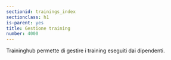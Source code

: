 ```yaml
---
sectionid: trainings_index
sectionclass: h1
is-parent: yes
title: Gestione training
number: 4000
---
```

Traininghub permette di gestire i training eseguiti dai dipendenti.
